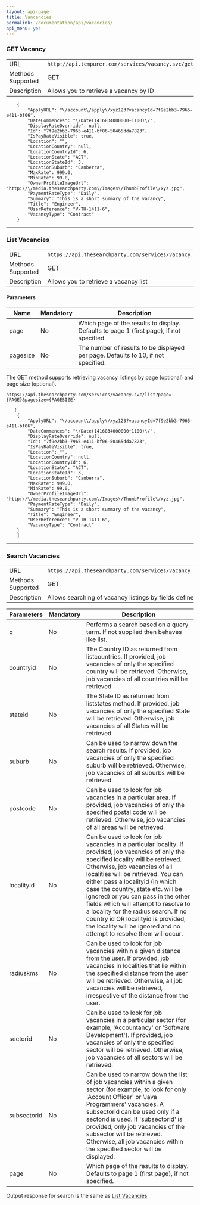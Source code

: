 ```yaml
---
layout: api-page
title: Vancancies
permalink: /documentation/api/vacancies/
api_menu: yes
---
```


### GET Vacancy

<table class="table table-striped">
  <tbody><tr>
    <td>URL</td>
    <td><code>http://api.tempurer.com/services/vacancy.svc/get/{Id}</code></td>
  </tr>
    <tr>
    <td>Methods Supported</td>
    <td>GET</td>
  </tr>
      <tr>
    <td>Description</td>
    <td>Allows you to retrieve a vacancy by ID</td>
  </tr>
  </tbody>
</table>

```
    {
        "ApplyURL": "\/account\/apply\/xyz123?vacancyId=7f9e2bb3-7965-e411-bf06",
        "DateCommences": "\/Date(1416834000000+1100)\/",
        "DisplayRateOverride": null,
        "Id": "7f9e2bb3-7965-e411-bf06-50465dda7823",
        "IsPayRateVisible": true,
        "Location": "",
        "LocationCountry": null,
        "LocationCountryId": 6,
        "LocationState": "ACT",
        "LocationStateId": 3,
        "LocationSuburb": "Canberra",
        "MaxRate": 999.0,
        "MinRate": 99.0,
        "OwnerProfileImageUrl": "http:\/\/media.thesearchparty.com\/Images\/ThumbProfile\/xyz.jpg",
        "PaymentRateType": "Daily",
        "Summary": "This is a short summary of the vacancy",
        "Title": "Engineer",
        "UserReference": "V-TH-1411-6",
        "VacancyType": "Contract"
    }

```

* * *

### List Vacancies

<table class="table table-striped">
  <tbody><tr>
    <td>URL</td>
    <td><code>https://api.thesearchparty.com/services/vacancy.svc/list</code></td>
  </tr>
    <tr>
    <td>Methods Supported</td>
    <td>GET</td>
  </tr>
      <tr>
    <td>Description</td>
    <td>Allows you to retrieve a vacancy list</td>
  </tr>
</tbody>
</table>

#### Parameters

<table class="table table-striped">
    <thead>
    <tr>
    <th>Name</th>
    <th>Mandatory</th>
    <th>Description</th>
    </tr>
    </thead>
    <tbody>
    <tr>
    <td>page</td>
    <td>No</td>
    <td>Which page of the results to display. Defaults to page 1 (first page), if not specified.</td>
    </tr>
    <tr>
    <td>pagesize</td>
    <td>No</td>
    <td>The number of results to be displayed per page. Defaults to 10, if not specified.</td>
    </tr>
    </tbody>
</table>

The GET method supports retrieving vacancy listings by page (optional) and page size (optional).

`https://api.thesearchparty.com/services/vacancy.svc/list?page={PAGE}&pagesize={PAGESIZE}`

```
   [
    {
        "ApplyURL": "\/account\/apply\/xyz123?vacancyId=7f9e2bb3-7965-e411-bf06",
        "DateCommences": "\/Date(1416834000000+1100)\/",
        "DisplayRateOverride": null,
        "Id": "7f9e2bb3-7965-e411-bf06-50465dda7823",
        "IsPayRateVisible": true,
        "Location": "",
        "LocationCountry": null,
        "LocationCountryId": 6,
        "LocationState": "ACT",
        "LocationStateId": 3,
        "LocationSuburb": "Canberra",
        "MaxRate": 999.0,
        "MinRate": 99.0,
        "OwnerProfileImageUrl": "http:\/\/media.thesearchparty.com\/Images\/ThumbProfile\/xyz.jpg",
        "PaymentRateType": "Daily",
        "Summary": "This is a short summary of the vacancy",
        "Title": "Engineer",
        "UserReference": "V-TH-1411-6",
        "VacancyType": "Contract"
    }
    ]

```

* * *

### Search Vacancies

<table class="table table-striped">
  <tbody><tr>
    <td>URL</td>
    <td><code>https://api.thesearchparty.com/services/vacancy.svc/search</code></td>
  </tr>
    <tr>
    <td>Methods Supported</td>
    <td>GET</td>
  </tr>
      <tr>
    <td>Description</td>
    <td>Allows searching of vacancy listings by fields defined below</td>
  </tr>
</tbody></table>

<table class="table table-striped">
    <thead>
        <tr>
            <th>Parameters</th>
            <th>Mandatory</th>
            <th>Description</th>
        </tr>
    </thead>
    <tbody>
        <tr>
            <td>q</td>
            <td>No</td>
            <td>Performs a search based on a query term. If not supplied then behaves like list.</td>
        </tr>
        <tr>
            <td>countryid</td>
            <td>No</td>
            <td>The Country ID as returned from listcountries. If provided, job vacancies of only the specified country will be retrieved. Otherwise, job vacancies of all countries will be retrieved.</td>
        </tr>
        <tr>
            <td>stateid</td>
            <td>No</td>
            <td>The State ID as returned from liststates method. If provided, job vacancies of only the specified State will be retrieved. Otherwise, job vacancies of all States will be retrieved.</td>
        </tr>
        <tr>
            <td>suburb</td>
            <td>No</td>
            <td>Can be used to narrow down the search results. If provided, job vacancies of only the specified suburb will be retrieved. Otherwise, job vacancies of all suburbs will be retrieved.</td>
        </tr>
        <tr>
            <td>postcode</td>
            <td>No</td>
            <td>Can be used to look for job vacancies in a particular area. If provided, job vacancies of only the specified postal code will be retrieved. Otherwise, job vacancies of all areas will be retrieved.</td>
        </tr>
        <tr>
            <td>localityid</td>
            <td>No</td>
            <td>Can be used to look for job vacancies in a particular locality. If provided, job vacancies of only the specified locality will be retrieved. Otherwise, job vacancies of all localities will be retrieved.  You can either pass a localityid (in which case the country, state etc. will be ignored) or you can pass in the other fields which will attempt to resolve to a locality for the radius search. If no country id OR localityid is provided, the locality will be ignored and no attempt to resolve them will occur.</td>
        </tr>
        <tr>
            <td>radiuskms</td>
            <td>No</td>
            <td>Can be used to look for job vacancies within a given distance from the user. If provided, job vacancies in localities that lie within the specified distance from the user will be retrieved. Otherwise, all job vacancies will be retrieved, irrespective of the distance from the user.</td>
        </tr>
        <tr>
            <td>sectorid</td>
            <td>No</td>
            <td>Can be used to look for job vacancies in a particular sector (for example, 'Accountancy' or 'Software Development'). If provided, job vacancies of only the specified sector will be retrieved. Otherwise, job vacancies of all sectors will be retrieved.</td>
        </tr>
        <tr>
            <td>subsectorid</td>
            <td>No</td>
            <td>Can be used to narrow down the list of job vacancies within a given sector (for example, to look for only 'Account Officer' or 'Java Programmers' vacancies. A subsectorid can be used only if a sectorid is used. If 'subsectorid' is provided, only job vacancies of the subsector will be retrieved. Otherwise, all job vacancies within the specified sector will be displayed.</td>
        </tr>
        <tr>
            <td>page</td>
            <td>No</td>
            <td>Which page of the results to display. Defaults to page 1 (first page), if not specified.</td>
        </tr>
    </tbody>
</table>

Output response for search is the same as [List Vacancies](#list-vacancies)
